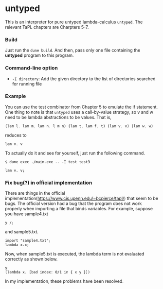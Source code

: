 # untyped

This is an interpreter for pure untyped lambda-calculus `untyped`.
The relevant TaPL chapters are Charpters 5-7.

### Build
Just run the `dune build`. And then, pass only one file
containing the **untyped** program to this program.

### Command-line option
- `-I directory`: Add the given directory to the list of directories
searched for running file

### Example
You can use the test combinator from Chapter 5 to emulate the if statement. One thing to note is that `untyped` uses a call-by-value strategy, so v and w need to be lambda abstractions to be values.
That is,
```
(lam l. lam m. lam n. l m n) (lam t. lam f. t) (lam v. v) (lam w. w)
``` 
reduces to 
```
lam v. v
```
To actually do it and see for yourself, just run the following command.
```
$ dune exec ./main.exe -- -I test test3

lam v. v;
```

### Fix bug(?) in official implementation 
There are things in the official implementation(https://www.cis.upenn.edu/~bcpierce/tapl/) that seem to be bugs.
The official version had a bug that the program does not work properly when importing a file that binds variables. For example, suppose you have sample4.txt 
```
y /;
```
and sample5.txt.
```
import "sample4.txt";
lambda x.x;
```
Now, when sample5.txt is executed, the lambda term is not evaluated correctly as shown below.
```
y
(lambda x. [bad index: 0/1 in { x y }])
```
In my implementation, these problems have been resolved.